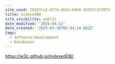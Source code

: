 ```yaml
---
site_uuid: 2d287ce2-4f76-4b31-b0a9-42597cd73973
title: IndexedDB
site_visibility: public
date_modified: '2025-04-12'
date_created: '2025-03-30T05:44:14.862Z'
tags:
  - Software-Development
  - Databases
---
```












https://w3c.github.io/IndexedDB/